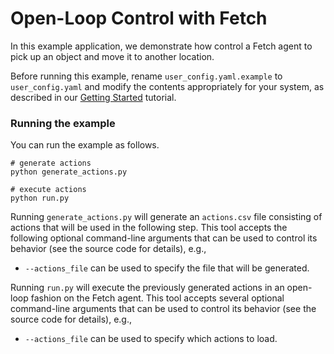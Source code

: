 # Open-Loop Control with Fetch

In this example application, we demonstrate how control a Fetch agent to pick up an object and move it to another location.

Before running this example, rename `user_config.yaml.example` to `user_config.yaml` and modify the contents appropriately for your system, as described in our [Getting Started](../../docs/getting_started.md) tutorial.

### Running the example

You can run the example as follows.

```console
# generate actions
python generate_actions.py

# execute actions
python run.py
```

Running `generate_actions.py` will generate an `actions.csv` file consisting of actions that will be used in the following step. This tool accepts the following optional command-line arguments that can be used to control its behavior (see the source code for details), e.g.,

  - `--actions_file` can be used to specify the file that will be generated.

Running `run.py` will execute the previously generated actions in an open-loop fashion on the Fetch agent. This tool accepts several optional command-line arguments that can be used to control its behavior (see the source code for details), e.g.,

  - `--actions_file` can be used to specify which actions to load.
